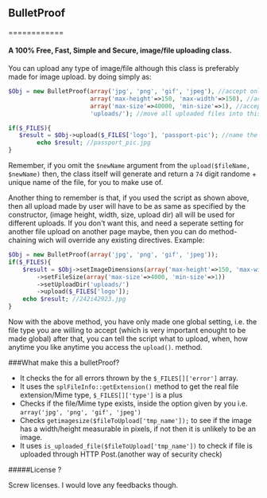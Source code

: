 ## BulletProof
============
#### A 100% Free, Fast, Simple and Secure, image/file uploading class.

You can upload any type of image/file although this class is preferably made for image upload.
by doing simply as: 
````php
$Obj = new BulletProof(array('jpg', 'png', 'gif', 'jpeg'), //accept only these type of files
                       array('max-height'=>150, 'max-width'=>150), //accept only dimensions specified here
                       array('max-size'=>40000, 'min-size'=>1), //accept only in-between these file
                       'uploads/'); //move all uploaded files into this directory. 

if($_FILES){
   $result = $Obj->upload($_FILES['logo'], 'passport-pic'); //name the file/image as 'passport-pic'
        echo $result; //passport_pic.jpg
}
````
Remember, if you omit the `$newName` argument from the `upload($fileName, $newName)` then, the class itself will 
generate and return a `74` digit randome + unique name of the file, for you to make use of. 

Another thing to remember is that, if you used the script as shown above, then all upload made by user will have to be
as same as specified by the constructor, (image height, width, size, upload dir) all will be used for different uploads. If you don't want this, and need a seperate setting for another file upload on another page maybe, then you can do method-chaining wich will override any existing directives. Example:
````php
$Obj = new BulletProof(array('jpg', 'png', 'gif', 'jpeg'));
if($_FILES){
    $result = $Obj->setImageDimensions(array('max-height'=>150, 'max-width'=>150))
        ->setFileSize(array('max-size'=>4000, 'min-size'=>1))
        ->setUploadDir('uploads/')
        ->upload($_FILES['logo']);
    echo $result; //242i42923.jpg
}
````
Now with the above method, you have only made one global setting, i.e. the file type you are willing to accept (which is very important enought to be made global) after that, you can tell the script what to upload, when, how anytime you like anytime you access the `upload()`. method.  



###What make this a bulletProof? 

* It checks the for all errors thrown by the `$_FILES[]['error']` array. 
* It uses the `splFileInfo::getExtension()` method to get the real file extension/Mime type, `$_FILES[]['type']` is a plus
* Checks if the file/Mime type exists, inside the option given by you i.e. `array('jpg', 'png', 'gif', 'jpeg')`
* Checks `getimagesize($fileToUpload['tmp_name']);` to see if the image has a width/height measurable in pixels, if not then it is unlikely to be an image. 
* It uses `is_uploaded_file($fileToUpload['tmp_name'])` to check if file is uploaded through HTTP Post.(another way of security check)


#####License ? 

Screw licenses. I would love any feedbacks though. 
